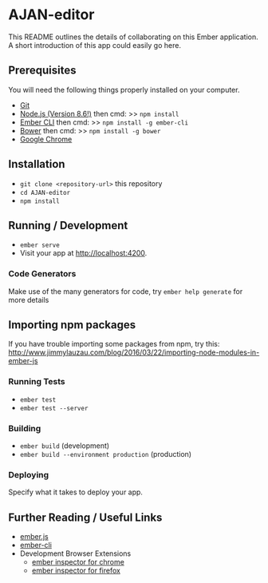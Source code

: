 # AJAN-editor

This README outlines the details of collaborating on this Ember application.
A short introduction of this app could easily go here.

## Prerequisites

You will need the following things properly installed on your computer.

* [Git](https://git-scm.com/)
* [Node.js (Version 8.6!)](https://nodejs.org/download/release/v8.6.0/) then cmd: >> `npm install`
* [Ember CLI](https://ember-cli.com/) then cmd: >> `npm install -g ember-cli`
* [Bower](https://bower.io/) then cmd: >> `npm install -g bower`
* [Google Chrome](https://google.com/chrome/)

## Installation

* `git clone <repository-url>` this repository
* `cd AJAN-editor`
* `npm install`

## Running / Development

* `ember serve`
* Visit your app at [http://localhost:4200](http://localhost:4200).

### Code Generators

Make use of the many generators for code, try `ember help generate` for more details

## Importing npm packages

If you have trouble importing some packages from npm, try this:
http://www.jimmylauzau.com/blog/2016/03/22/importing-node-modules-in-ember-js

### Running Tests

* `ember test`
* `ember test --server`

### Building

* `ember build` (development)
* `ember build --environment production` (production)

### Deploying

Specify what it takes to deploy your app.

## Further Reading / Useful Links

* [ember.js](https://emberjs.com/)
* [ember-cli](https://ember-cli.com/)
* Development Browser Extensions
  * [ember inspector for chrome](https://chrome.google.com/webstore/detail/ember-inspector/bmdblncegkenkacieihfhpjfppoconhi)
  * [ember inspector for firefox](https://addons.mozilla.org/en-US/firefox/addon/ember-inspector/)
